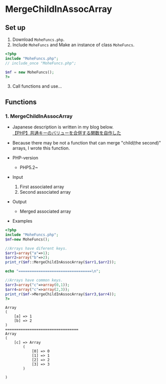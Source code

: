 # MergeChildInAssocArray

## Set up
1. Download `MoheFuncs.php`.
2. Include `MoheFuncs` and Make an instance of class `MoheFuncs`.
```php
<?php
include "MoheFuncs.php";
// include_once "MoheFuncs.php";

$mf = new MoheFuncs();
?>
```
3. Call functions and use...


## Functions
### 1. MergeChildInAssocArray
- Japanese description is written in my blog below.  
[【PHP】共通キーのバリューを合併する関数を自作した](https://www.shadowmoheji.ml/article.php?link=d13)

- Because there may be not a function that can merge "child(the second)" arrays, I wrote this function.

- PHP-version
    - PHP5.2~

- Input
    1. First associated array
    2. Second associated array
- Output
    - Merged associated array

- Examples
```php
<?php
include "MoheFuncs.php";
$mf=new MoheFuncs();

//Arrays have diferent keys.
$arr1=array("a"=>1);
$arr2=array("b"=>2);
print_r($mf::MergeChildInAssocArray($arr1,$arr2));

echo "=================================\n";

//Arrays have common keys.
$arr3=array("c"=>array(0,1));
$arr4=array("c"=>array(2,3));
print_r($mf->MergeChildInAssocArray($arr3,$arr4));
?>
```
```:Result
Array
(
    [a] => 1
    [b] => 2
)
=================================
Array
(
    [c] => Array
        (
            [0] => 0
            [1] => 1
            [2] => 2
            [3] => 3
        )

)
```